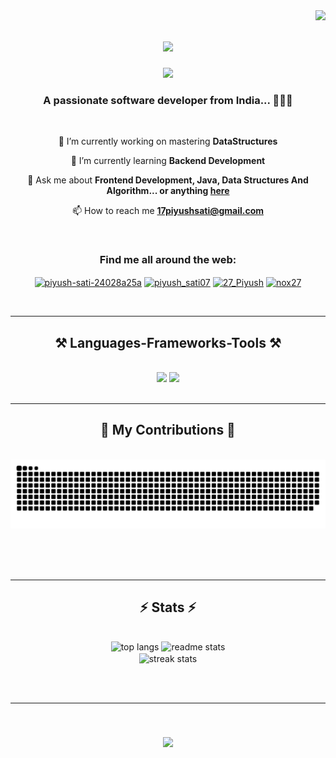 <img align="right" src="https://visitor-badge.laobi.icu/badge?page_id=27PIYUSH.27PIYUSH" />

<h1 align="center">
    <img src="https://readme-typing-svg.herokuapp.com/?font=Righteous&size=35&center=true&vCenter=true&width=500&height=70&duration=4000&lines=Hey!+👋;+I'm+Piyush+Sati+!;" />
</h1>

<div align= "center"> <img src = "https://github.com/27PIYUSH/27PIYUSH/assets/121419982/26a43554-984a-4c40-8e12-629d9a18bce7"></div>

<h3 align="center">A passionate software developer from India... 👨🏻‍💻</h3>

<br/>

<div align="center">
 
 🔭 I’m currently working on mastering **DataStructures**
 
 🌱 I’m currently learning **Backend Development**

 💬 Ask me about **Frontend Development, Java, Data Structures And Algorithm... or anything [here](https://github.com/27PIYUSH/27PIYUSH/issues)**

 📫 How to reach me **17piyushsati@gmail.com**

 </div>
 <br/>
<div align="center"> 
  <h3>Find me all around the web:</h3>
  <p align="center">
    <a href="https://www.linkedin.com/in/piyush-sati-24028a25a" target="blank"><img align="center" src="https://raw.githubusercontent.com/rahuldkjain/github-profile-readme-generator/master/src/images/icons/Social/linked-in-alt.svg" alt="piyush-sati-24028a25a" height="30" width="40" /></a>
    <a href="https://www.instagram.com/piyush_sati07/" target="blank"><img align="center" src="https://raw.githubusercontent.com/rahuldkjain/github-profile-readme-generator/master/src/images/icons/Social/instagram.svg" alt="piyush_sati07" height="30" width="40" /></a>
    <a href="https://leetcode.com/u/27_Piyush/" target="blank"><img align="center" src="https://raw.githubusercontent.com/rahuldkjain/github-profile-readme-generator/master/src/images/icons/Social/leet-code.svg" alt="27_Piyush" height="30" width="40" /></a>
    <a href="https://www.geeksforgeeks.org/user/nox27/?utm_source=geeksforgeeks&utm_medium=my_profile&utm_campaign=auth_user" target="blank"><img align="center" src="https://raw.githubusercontent.com/rahuldkjain/github-profile-readme-generator/master/src/images/icons/Social/geeks-for-geeks.svg" alt="nox27" height="30" width="40" /></a>
  </p>
</div>

 <br/>
 <hr/>
 
<h2 align="center">⚒️ Languages-Frameworks-Tools ⚒️</h2>
<br/>
<div align="center">
    <img src="https://skillicons.dev/icons?i=react,bootstrap,html,css,vscode,github,figma,tailwind,git" />
    <img src="https://skillicons.dev/icons?i=java,python,javascript,tailwind,typescript,express,firebase,mongodb,nodejs,nextjs,mysql" /><br>
</div>

<br/>
<hr/>

<div align="center">
  <h2>🐍 My Contributions 🐍</h2>
  <br>
  <img alt="snake eating my contributions" src="https://raw.githubusercontent.com/salesp07/salesp07/output/github-contribution-grid-snake.svg" />
  
  <br/><br/><br/>
</div>

<hr/>

<h2 align="center">⚡ Stats ⚡</h2>
<br>
<div align=center>
  <img width=390 src="https://github-readme-stats-salesp07.vercel.app/api/top-langs/?username=27PIYUSH&hide=HTML&langs_count=8&layout=compact&theme=react&border_radius=10&size_weight=0.5&count_weight=0.5&exclude_repo=github-readme-stats" alt="top langs" />
  <img width=390 src="https://github-readme-stats.vercel.app/api?username=27PIYUSH&show_icons=true&locale=en&theme=react&rank_icon=github&border_radius=10" alt="readme stats" />
  <br/>
  <img width=325 align="center" src="https://github-readme-streak-stats.herokuapp.com/?user=27PIYUSH&hide=HTML&langs_count=8&layout=compact&theme=react&border_radius=10&size_weight=0.5&count_weight=0.5&exclude_repo=github-readme-stats" alt="streak stats" />
</div>

<br/><br/>

<hr/>

<br/>

<h3 align="center">
    <img src="https://readme-typing-svg.herokuapp.com/?font=Righteous&size=25&center=true&vCenter=true&width=500&height=70&duration=4000&lines=Thanks+for+visiting!+✌🏻;+Shoot+me+a+message+on+LinkedIn+:);" />
</h3>

<br/>

